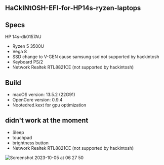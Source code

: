 ## HaCkINtOSH-EFI-for-HP14s-ryzen-laptops
## Specs
HP 14s-dk0157AU
- Ryzen 5 3500U
- Vega 8
- SSD change to V-GEN cause samsung ssd not supported by hackintosh
- Keyboard PS/2
- Network Realtek RTL8821CE (not supported by hackintosh)

## Build
- macOS version: 13.5.2 (22G91)
- OpenCore version: 0.9.4
- Nootedred.kext for gpu optimization

## didn't work at the moment
- Sleep
- touchpad
- brightness button
- Network Realtek RTL8821CE (not supported by hackintosh)

![Screenshot 2023-10-05 at 06 27 50](https://github.com/Fitriawan-Arya-N/EFI-for-HP14s-ryzen-laptops/assets/76588831/37786c54-3777-412d-9edc-7b485f7ddc08)


